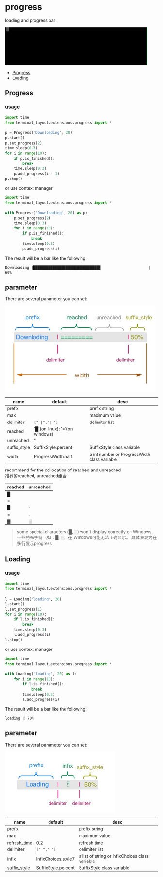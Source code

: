 # progress
loading and progress bar

![progress.gif](../../../pic/progress.gif)

* [Progress](#Progress)
* [Loading](#Loading)

## Progress

### usage

```python
import time
from terminal_layout.extensions.progress import *

p = Progress('Downloading', 20)
p.start()
p.set_progress(2)
time.sleep(0.3)
for i in range(10):
    if p.is_finished():
        break
    time.sleep(0.3)
    p.add_progress(i - 1)
p.stop()
```

or use context manager
```python
import time
from terminal_layout.extensions.progress import *

with Progress('Downloading', 20) as p:
    p.set_progress(2)
    time.sleep(0.3)
    for i in range(10):
        if p.is_finished():
            break
        time.sleep(0.3)
        p.add_progress(i)
```

The result will be a bar like the following:

```
Downloading |███████████████████████████████                      |  60%
```

## parameter
There are several parameter you can set:

![](../../../pic/progress.jpg)

| name          | default              | desc                                         |
|---------------|----------------------|----------------------------------------------|
| prefix        |                      | prefix string                                |
| max           |                      | maximum value                                |
| delimiter     | `[" \|","\| "]`      | delimiter list                               |
| reached       | '█'(on linux); '='(on windows)   |                                  |
| unreached     | ''                   |                                              |
| suffix\_style | SuffixStyle\.percent | SuffixStyle class variable                   |
| width         | ProgressWidth\.half  | a int number or ProgressWidth class variable |

recommend for the collocation of reached and unreached  
推荐的reached, unreached组合  

| reached | unreached |
|---------|-----------|
|   █     |           |
|   =     |           |
|   █     |     ∙     |
|   =     |     .     |
|   ▓     |     ░     |

> some special characters (█, ░) won't display correctly on Windows.  
> 一些特殊字符（如：█, ░）在 Windows可能无法正确显示。
> 具体表现为在多行显示progress

## Loading

### usage

```python
import time
from terminal_layout.extensions.progress import *

l = Loading('loading', 20)
l.start()
l.set_progress(1)
for i in range(10):
    if l.is_finished():
        break
    time.sleep(0.3)
    l.add_progress(i)
l.stop()
```

or use context manager
```python
import time
from terminal_layout.extensions.progress import *

with Loading('loading', 20) as l:
    for i in range(10):
        if l.is_finished():
            break
        time.sleep(0.3)
        l.add_progress(i)
```

The result will be a bar like the following:

```
loading ⣟ 70%
```

## parameter
There are several parameter you can set:

![](../../../pic/loading.jpg)

| name          | default              | desc                                            |
|---------------|----------------------|-------------------------------------------------|
| prefix        |                      | prefix string                                   |
| max           |                      | maximum value                                   |
| refresh\_time | 0\.2                 | refresh time                                 |
| delimiter     | `[" "," "]`          | delimiter list                                  |
| infix         | InfixChoices\.style7 | a list of string or InfixChoices class variable |
| suffix\_style | SuffixStyle\.percent | SuffixStyle class variable                      |
